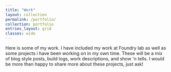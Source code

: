 ```yaml
---
title: "Work"
layout: collection
permalink: /portfolio/
collection: portfolio
entries_layout: grid
classes: wide
---
```


Here is some of my work. I have included my work at Foundry lab as well as some projects i have been working on in my own time. These will be a mix of blog style posts, build logs, work descriptions, and show 'n tells. I would be more than happy to share more about these projects, just ask!